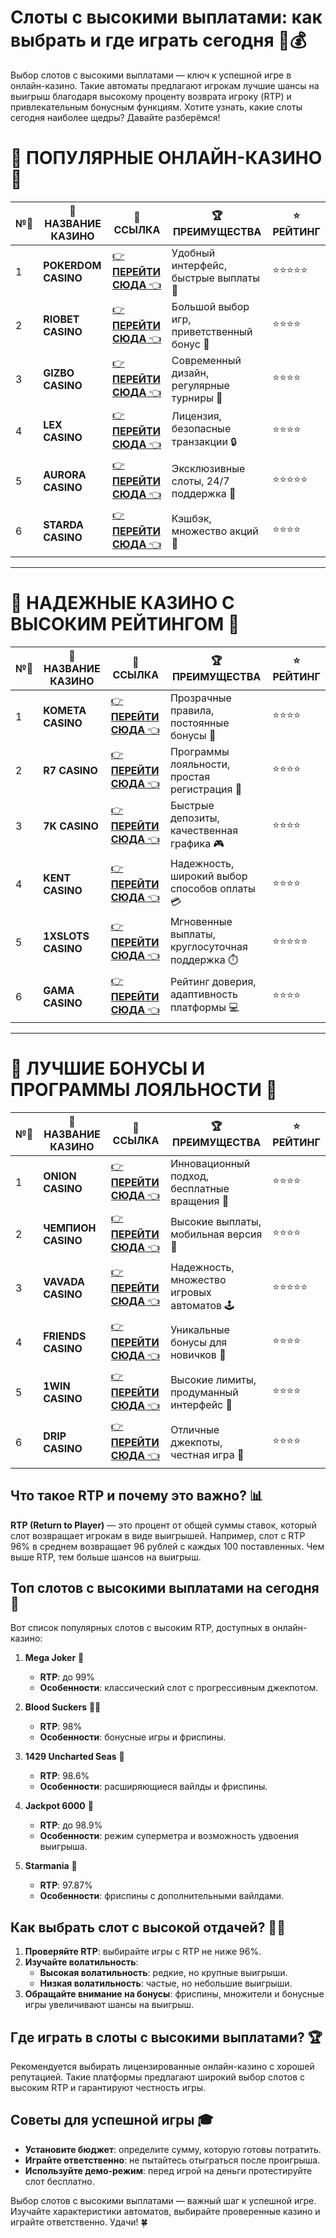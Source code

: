 # Слоты с высокими выплатами: как выбрать и где играть сегодня 🎰💰

Выбор слотов с высокими выплатами — ключ к успешной игре в онлайн-казино. Такие автоматы предлагают игрокам лучшие шансы на выигрыш благодаря высокому проценту возврата игроку (RTP) и привлекательным бонусным функциям. Хотите узнать, какие слоты сегодня наиболее щедры? Давайте разберёмся!

# 🌟 ПОПУЛЯРНЫЕ ОНЛАЙН-КАЗИНО 🌟

| №️⃣ | 🎰 НАЗВАНИЕ КАЗИНО                       | 🔗 ССЫЛКА                                                                          | 🏆 ПРЕИМУЩЕСТВА                              | ⭐ РЕЙТИНГ |
|-----|------------------------------------------|------------------------------------------------------------------------------------|---------------------------------------------|------------|
| 1   | **POKERDOM CASINO**                      | [👉 **ПЕРЕЙТИ СЮДА** 👈](https://brandplay.link/4k77v2yx)                          | Удобный интерфейс, быстрые выплаты 🤑         | ⭐⭐⭐⭐⭐     |
| 2   | **RIOBET CASINO**                        | [👉 **ПЕРЕЙТИ СЮДА** 👈](https://brandplay.link/7xBLTPyj)                          | Большой выбор игр, приветственный бонус 🎁    | ⭐⭐⭐⭐      |
| 3   | **GIZBO CASINO**                         | [👉 **ПЕРЕЙТИ СЮДА** 👈](https://brandplay.link/bprXw4YV)                          | Современный дизайн, регулярные турниры 🏅      | ⭐⭐⭐⭐      |
| 4   | **LEX CASINO**                           | [👉 **ПЕРЕЙТИ СЮДА** 👈](https://brandplay.link/zW4hdDFV)                          | Лицензия, безопасные транзакции 🔒            | ⭐⭐⭐⭐      |
| 5   | **AURORA CASINO**                        | [👉 **ПЕРЕЙТИ СЮДА** 👈](https://10trafic-stat2.com/click/668546556bcc6313411604bd/6766/13032/subaccount) | Эксклюзивные слоты, 24/7 поддержка 🌟         | ⭐⭐⭐⭐⭐     |
| 6   | **STARDA CASINO**                        | [👉 **ПЕРЕЙТИ СЮДА** 👈](https://brandplay.link/fB7xwRFL)                          | Кэшбэк, множество акций 🎉                    | ⭐⭐⭐⭐      |

---

# 🏅 НАДЕЖНЫЕ КАЗИНО С ВЫСОКИМ РЕЙТИНГОМ 🏅

| №️⃣ | 🎰 НАЗВАНИЕ КАЗИНО                       | 🔗 ССЫЛКА                                                                          | 🏆 ПРЕИМУЩЕСТВА                              | ⭐ РЕЙТИНГ |
|-----|------------------------------------------|------------------------------------------------------------------------------------|---------------------------------------------|------------|
| 1   | **KOMETA CASINO**                        | [👉 **ПЕРЕЙТИ СЮДА** 👈](https://brandplay.link/8ZymQJV8)                          | Прозрачные правила, постоянные бонусы 🔄      | ⭐⭐⭐⭐      |
| 2   | **R7 CASINO**                            | [👉 **ПЕРЕЙТИ СЮДА** 👈](https://brandplay.link/bMd3Yjsw)                          | Программы лояльности, простая регистрация 📝   | ⭐⭐⭐⭐      |
| 3   | **7K CASINO**                            | [👉 **ПЕРЕЙТИ СЮДА** 👈](https://brandplay.link/BvQyFShp)                          | Быстрые депозиты, качественная графика 🎮      | ⭐⭐⭐⭐      |
| 4   | **KENT CASINO**                          | [👉 **ПЕРЕЙТИ СЮДА** 👈](https://brandplay.link/Fv2WP3js)                          | Надежность, широкий выбор способов оплаты 💳  | ⭐⭐⭐⭐      |
| 5   | **1XSLOTS CASINO**                       | [👉 **ПЕРЕЙТИ СЮДА** 👈](https://brandplay.link/hSB1khtr)                          | Мгновенные выплаты, круглосуточная поддержка ⏱️| ⭐⭐⭐⭐⭐     |
| 6   | **GAMA CASINO**                          | [👉 **ПЕРЕЙТИ СЮДА** 👈](https://brandplay.link/j6NMKsDz)                          | Рейтинг доверия, адаптивность платформы 💻     | ⭐⭐⭐⭐      |

---

# 🎁 ЛУЧШИЕ БОНУСЫ И ПРОГРАММЫ ЛОЯЛЬНОСТИ 🎁

| №️⃣ | 🎰 НАЗВАНИЕ КАЗИНО                       | 🔗 ССЫЛКА                                                                          | 🏆 ПРЕИМУЩЕСТВА                              | ⭐ РЕЙТИНГ |
|-----|------------------------------------------|------------------------------------------------------------------------------------|---------------------------------------------|------------|
| 1   | **ONION CASINO**                         | [👉 **ПЕРЕЙТИ СЮДА** 👈](https://brandplay.link/zBGRVpQ9)                          | Инновационный подход, бесплатные вращения 🎡  | ⭐⭐⭐⭐      |
| 2   | **ЧЕМПИОН CASINO**                       | [👉 **ПЕРЕЙТИ СЮДА** 👈](https://temon-gter.cfd/go/lRq?p80412p304504pcc44t17455)   | Высокие выплаты, мобильная версия 📱          | ⭐⭐⭐⭐      |
| 3   | **VAVADA CASINO**                        | [👉 **ПЕРЕЙТИ СЮДА** 👈](https://vavadapartner.pro/?promo=ea5c9275-6854-4505-94fc-95ab18221945-linkb2) | Надежность, множество игровых автоматов 🕹️    | ⭐⭐⭐⭐⭐     |
| 4   | **FRIENDS CASINO**                       | [👉 **ПЕРЕЙТИ СЮДА** 👈](https://gofriends.vc/linkb2)                              | Уникальные бонусы для новичков 🤝             | ⭐⭐⭐⭐      |
| 5   | **1WIN CASINO**                          | [👉 **ПЕРЕЙТИ СЮДА** 👈](https://brandplay.link/smXVpBbG)                          | Высокие лимиты, продуманный интерфейс 🎯      | ⭐⭐⭐⭐      |
| 6   | **DRIP CASINO**                          | [👉 **ПЕРЕЙТИ СЮДА** 👈](https://drp-ircp01.com/c07e6a3db)                          | Отличные джекпоты, честная игра 💎            | ⭐⭐⭐⭐      |

## Что такое RTP и почему это важно? 📊

**RTP (Return to Player)** — это процент от общей суммы ставок, который слот возвращает игрокам в виде выигрышей. Например, слот с RTP 96% в среднем возвращает 96 рублей с каждых 100 поставленных. Чем выше RTP, тем больше шансов на выигрыш.

## Топ слотов с высокими выплатами на сегодня 🎯

Вот список популярных слотов с высоким RTP, доступных в онлайн-казино:

1. **Mega Joker** 🎰
   - **RTP**: до 99%
   - **Особенности**: классический слот с прогрессивным джекпотом.

2. **Blood Suckers** 🧛‍♂️
   - **RTP**: 98%
   - **Особенности**: бонусные игры и фриспины.

3. **1429 Uncharted Seas** 🌊
   - **RTP**: 98.6%
   - **Особенности**: расширяющиеся вайлды и фриспины.

4. **Jackpot 6000** 💎
   - **RTP**: до 98.9%
   - **Особенности**: режим суперметра и возможность удвоения выигрыша.

5. **Starmania** 🌟
   - **RTP**: 97.87%
   - **Особенности**: фриспины с дополнительными вайлдами.

## Как выбрать слот с высокой отдачей? 🕵️‍♂️

1. **Проверяйте RTP**: выбирайте игры с RTP не ниже 96%.
2. **Изучайте волатильность**:
   - **Высокая волатильность**: редкие, но крупные выигрыши.
   - **Низкая волатильность**: частые, но небольшие выигрыши.
3. **Обращайте внимание на бонусы**: фриспины, множители и бонусные игры увеличивают шансы на выигрыш.

## Где играть в слоты с высокими выплатами? 🏆

Рекомендуется выбирать лицензированные онлайн-казино с хорошей репутацией. Такие платформы предлагают широкий выбор слотов с высоким RTP и гарантируют честность игры.

## Советы для успешной игры 🎓

- **Установите бюджет**: определите сумму, которую готовы потратить.
- **Играйте ответственно**: не пытайтесь отыграться после проигрыша.
- **Используйте демо-режим**: перед игрой на деньги протестируйте слот бесплатно.

Выбор слотов с высокими выплатами — важный шаг к успешной игре. Изучайте характеристики автоматов, выбирайте проверенные казино и играйте ответственно. Удачи! 🍀
